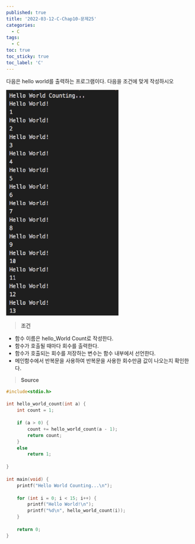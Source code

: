 ```yaml
---
published: true
title: '2022-03-12-C-Chap10-문제25'
categories:
  - C
tags:
  - C
toc: true
toc_sticky: true
toc_label: 'C'
---
```


다음은 hello world를 출력하는 프로그램이다. 다음을 조건에 맞게 작성하시오

![image](https://github.com/222SeungHyun/222SeungHyun.github.io/blob/master/_images/%EA%B8%B0%EC%B4%88%ED%94%84%EB%A1%9C%EA%B7%B8%EB%9E%98%EB%B0%8D%2010%EC%9E%A5%20%EC%8B%A4%EC%8A%B5-%EB%AC%B8%EC%A0%9C25.png?raw=true)

> **조건**

- 함수 이름은 hello_World Count로 작성한다.
- 함수가 호출될 때마다 회수를 출력한다.
- 함수가 호출되는 회수를 저장하는 변수는 함수 내부에서 선언한다.
- 메인함수에서 반복문을 사용하여 반복문을 사용한 회수만큼 값이 나오는지 확인한다.

> **Source**

```C
#include<stdio.h>

int hello_world_count(int a) {
	int count = 1;

	if (a > 0) {
		count += hello_world_count(a - 1);
		return count;
	}
	else
		return 1;

}

int main(void) {
	printf("Hello World Counting...\n");

	for (int i = 0; i < 15; i++) {
		printf("Hello World!\n");
		printf("%d\n", hello_world_count(i));
	}

	return 0;
}
```
